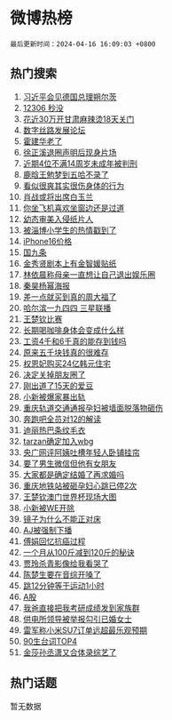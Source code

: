 # 微博热榜

`最后更新时间：2024-04-16 16:09:03 +0800`

## 热门搜索

1. [习近平会见德国总理朔尔茨](https://m.weibo.cn/search?containerid=100103type%3D1%26t%3D10%26q%3D%23%E4%B9%A0%E8%BF%91%E5%B9%B3%E4%BC%9A%E8%A7%81%E5%BE%B7%E5%9B%BD%E6%80%BB%E7%90%86%E6%9C%94%E5%B0%94%E8%8C%A8%23&stream_entry_id=51&isnewpage=1&extparam=seat%3D1%26pos%3D0%26stream_entry_id%3D51%26c_type%3D51%26dgr%3D0%26cate%3D10103%26q%3D%2523%25E4%25B9%25A0%25E8%25BF%2591%25E5%25B9%25B3%25E4%25BC%259A%25E8%25A7%2581%25E5%25BE%25B7%25E5%259B%25BD%25E6%2580%25BB%25E7%2590%2586%25E6%259C%2594%25E5%25B0%2594%25E8%258C%25A8%2523%26filter_type%3Drealtimehot%26display_time%3D1713254941%26pre_seqid%3D171325494181002679691)
1. [12306 秒没](https://m.weibo.cn/search?containerid=100103type%3D1%26t%3D10%26q%3D12306+%E7%A7%92%E6%B2%A1&stream_entry_id=31&isnewpage=1&extparam=seat%3D1%26realpos%3D1%26lcate%3D5001%26flag%3D1%26band_rank%3D1%26filter_type%3Drealtimehot%26dgr%3D0%26c_type%3D31%26q%3D12306%2520%25E7%25A7%2592%25E6%25B2%25A1%26cate%3D5001%26stream_entry_id%3D31%26pos%3D0%26display_time%3D1713254941%26pre_seqid%3D171325494181002679691)
1. [花近30万开甘肃麻辣烫18天关门](https://m.weibo.cn/search?containerid=100103type%3D1%26t%3D10%26q%3D%23%E8%8A%B1%E8%BF%9130%E4%B8%87%E5%BC%80%E7%94%98%E8%82%83%E9%BA%BB%E8%BE%A3%E7%83%AB18%E5%A4%A9%E5%85%B3%E9%97%A8%23&stream_entry_id=31&isnewpage=1&extparam=seat%3D1%26realpos%3D2%26lcate%3D5001%26flag%3D2%26band_rank%3D2%26filter_type%3Drealtimehot%26dgr%3D0%26c_type%3D31%26q%3D%2523%25E8%258A%25B1%25E8%25BF%259130%25E4%25B8%2587%25E5%25BC%2580%25E7%2594%2598%25E8%2582%2583%25E9%25BA%25BB%25E8%25BE%25A3%25E7%2583%25AB18%25E5%25A4%25A9%25E5%2585%25B3%25E9%2597%25A8%2523%26cate%3D5001%26stream_entry_id%3D31%26pos%3D1%26display_time%3D1713254941%26pre_seqid%3D171325494181002679691)
1. [数字丝路发展论坛](https://m.weibo.cn/search?containerid=100103type%3D1%26t%3D10%26q%3D%23%E6%95%B0%E5%AD%97%E4%B8%9D%E8%B7%AF%E5%8F%91%E5%B1%95%E8%AE%BA%E5%9D%9B%23&stream_entry_id=31&isnewpage=1&extparam=seat%3D1%26realpos%3D3%26lcate%3D5001%26flag%3D0%26band_rank%3D3%26filter_type%3Drealtimehot%26dgr%3D0%26c_type%3D31%26q%3D%2523%25E6%2595%25B0%25E5%25AD%2597%25E4%25B8%259D%25E8%25B7%25AF%25E5%258F%2591%25E5%25B1%2595%25E8%25AE%25BA%25E5%259D%259B%2523%26cate%3D5001%26stream_entry_id%3D31%26pos%3D2%26display_time%3D1713254941%26pre_seqid%3D171325494181002679691)
1. [霍建华老了](https://m.weibo.cn/search?containerid=100103type%3D1%26t%3D10%26q%3D%E9%9C%8D%E5%BB%BA%E5%8D%8E%E8%80%81%E4%BA%86&stream_entry_id=31&isnewpage=1&extparam=seat%3D1%26realpos%3D4%26lcate%3D5001%26flag%3D1%26band_rank%3D4%26filter_type%3Drealtimehot%26dgr%3D0%26c_type%3D31%26q%3D%25E9%259C%258D%25E5%25BB%25BA%25E5%258D%258E%25E8%2580%2581%25E4%25BA%2586%26cate%3D5001%26stream_entry_id%3D31%26pos%3D3%26display_time%3D1713254941%26pre_seqid%3D171325494181002679691)
1. [徐正溪退圈声明后现身片场](https://m.weibo.cn/search?containerid=100103type%3D1%26t%3D10%26q%3D%23%E5%BE%90%E6%AD%A3%E6%BA%AA%E9%80%80%E5%9C%88%E5%A3%B0%E6%98%8E%E5%90%8E%E7%8E%B0%E8%BA%AB%E7%89%87%E5%9C%BA%23&stream_entry_id=31&isnewpage=1&extparam=seat%3D1%26realpos%3D5%26lcate%3D5001%26flag%3D2%26band_rank%3D5%26filter_type%3Drealtimehot%26dgr%3D0%26c_type%3D31%26q%3D%2523%25E5%25BE%2590%25E6%25AD%25A3%25E6%25BA%25AA%25E9%2580%2580%25E5%259C%2588%25E5%25A3%25B0%25E6%2598%258E%25E5%2590%258E%25E7%258E%25B0%25E8%25BA%25AB%25E7%2589%2587%25E5%259C%25BA%2523%26cate%3D5001%26stream_entry_id%3D31%26pos%3D4%26display_time%3D1713254941%26pre_seqid%3D171325494181002679691)
1. [近期4位不满14周岁未成年被判刑](https://m.weibo.cn/search?containerid=100103type%3D1%26t%3D10%26q%3D%23%E8%BF%91%E6%9C%9F4%E4%BD%8D%E4%B8%8D%E6%BB%A114%E5%91%A8%E5%B2%81%E6%9C%AA%E6%88%90%E5%B9%B4%E8%A2%AB%E5%88%A4%E5%88%91%23&stream_entry_id=31&isnewpage=1&extparam=seat%3D1%26realpos%3D6%26lcate%3D5001%26flag%3D0%26band_rank%3D6%26filter_type%3Drealtimehot%26dgr%3D0%26c_type%3D31%26q%3D%2523%25E8%25BF%2591%25E6%259C%259F4%25E4%25BD%258D%25E4%25B8%258D%25E6%25BB%25A114%25E5%2591%25A8%25E5%25B2%2581%25E6%259C%25AA%25E6%2588%2590%25E5%25B9%25B4%25E8%25A2%25AB%25E5%2588%25A4%25E5%2588%2591%2523%26cate%3D5001%26stream_entry_id%3D31%26pos%3D5%26display_time%3D1713254941%26pre_seqid%3D171325494181002679691)
1. [鹿晗王勉梦到五哈不录了](https://m.weibo.cn/search?containerid=100103type%3D1%26t%3D10%26q%3D%23%E9%B9%BF%E6%99%97%E7%8E%8B%E5%8B%89%E6%A2%A6%E5%88%B0%E4%BA%94%E5%93%88%E4%B8%8D%E5%BD%95%E4%BA%86%23&stream_entry_id=31&isnewpage=1&extparam=seat%3D1%26realpos%3D7%26lcate%3D5001%26flag%3D1%26band_rank%3D7%26filter_type%3Drealtimehot%26dgr%3D0%26c_type%3D31%26q%3D%2523%25E9%25B9%25BF%25E6%2599%2597%25E7%258E%258B%25E5%258B%2589%25E6%25A2%25A6%25E5%2588%25B0%25E4%25BA%2594%25E5%2593%2588%25E4%25B8%258D%25E5%25BD%2595%25E4%25BA%2586%2523%26cate%3D5001%26stream_entry_id%3D31%26pos%3D6%26display_time%3D1713254941%26pre_seqid%3D171325494181002679691)
1. [看似很爽其实很伤身体的行为](https://m.weibo.cn/search?containerid=100103type%3D1%26t%3D10%26q%3D%23%E7%9C%8B%E4%BC%BC%E5%BE%88%E7%88%BD%E5%85%B6%E5%AE%9E%E5%BE%88%E4%BC%A4%E8%BA%AB%E4%BD%93%E7%9A%84%E8%A1%8C%E4%B8%BA%23&stream_entry_id=31&isnewpage=1&extparam=seat%3D1%26realpos%3D8%26lcate%3D5001%26flag%3D0%26band_rank%3D8%26filter_type%3Drealtimehot%26dgr%3D0%26c_type%3D31%26q%3D%2523%25E7%259C%258B%25E4%25BC%25BC%25E5%25BE%2588%25E7%2588%25BD%25E5%2585%25B6%25E5%25AE%259E%25E5%25BE%2588%25E4%25BC%25A4%25E8%25BA%25AB%25E4%25BD%2593%25E7%259A%2584%25E8%25A1%258C%25E4%25B8%25BA%2523%26cate%3D5001%26stream_entry_id%3D31%26pos%3D7%26display_time%3D1713254941%26pre_seqid%3D171325494181002679691)
1. [肖战或将出席白玉兰](https://m.weibo.cn/search?containerid=100103type%3D1%26t%3D10%26q%3D%E8%82%96%E6%88%98%E6%88%96%E5%B0%86%E5%87%BA%E5%B8%AD%E7%99%BD%E7%8E%89%E5%85%B0&stream_entry_id=31&isnewpage=1&extparam=seat%3D1%26realpos%3D9%26lcate%3D5001%26flag%3D1%26band_rank%3D9%26filter_type%3Drealtimehot%26dgr%3D0%26c_type%3D31%26q%3D%25E8%2582%2596%25E6%2588%2598%25E6%2588%2596%25E5%25B0%2586%25E5%2587%25BA%25E5%25B8%25AD%25E7%2599%25BD%25E7%258E%2589%25E5%2585%25B0%26cate%3D5001%26stream_entry_id%3D31%26pos%3D8%26display_time%3D1713254941%26pre_seqid%3D171325494181002679691)
1. [你坐飞机喜欢坐窗边还是过道](https://m.weibo.cn/search?containerid=100103type%3D1%26t%3D10%26q%3D%23%E4%BD%A0%E5%9D%90%E9%A3%9E%E6%9C%BA%E5%96%9C%E6%AC%A2%E5%9D%90%E7%AA%97%E8%BE%B9%E8%BF%98%E6%98%AF%E8%BF%87%E9%81%93%23&stream_entry_id=31&isnewpage=1&extparam=seat%3D1%26realpos%3D10%26lcate%3D5001%26flag%3D1%26band_rank%3D10%26filter_type%3Drealtimehot%26dgr%3D0%26c_type%3D31%26q%3D%2523%25E4%25BD%25A0%25E5%259D%2590%25E9%25A3%259E%25E6%259C%25BA%25E5%2596%259C%25E6%25AC%25A2%25E5%259D%2590%25E7%25AA%2597%25E8%25BE%25B9%25E8%25BF%2598%25E6%2598%25AF%25E8%25BF%2587%25E9%2581%2593%2523%26cate%3D5001%26stream_entry_id%3D31%26pos%3D9%26display_time%3D1713254941%26pre_seqid%3D171325494181002679691)
1. [幼态审美入侵纸片人](https://m.weibo.cn/search?containerid=100103type%3D1%26t%3D10%26q%3D%E5%B9%BC%E6%80%81%E5%AE%A1%E7%BE%8E%E5%85%A5%E4%BE%B5%E7%BA%B8%E7%89%87%E4%BA%BA&stream_entry_id=31&isnewpage=1&extparam=seat%3D1%26realpos%3D11%26lcate%3D5001%26flag%3D1%26band_rank%3D11%26filter_type%3Drealtimehot%26dgr%3D0%26c_type%3D31%26q%3D%25E5%25B9%25BC%25E6%2580%2581%25E5%25AE%25A1%25E7%25BE%258E%25E5%2585%25A5%25E4%25BE%25B5%25E7%25BA%25B8%25E7%2589%2587%25E4%25BA%25BA%26cate%3D5001%26stream_entry_id%3D31%26pos%3D10%26display_time%3D1713254941%26pre_seqid%3D171325494181002679691)
1. [被淄博小学生的热情戳到了](https://m.weibo.cn/search?containerid=100103type%3D1%26t%3D10%26q%3D%23%E8%A2%AB%E6%B7%84%E5%8D%9A%E5%B0%8F%E5%AD%A6%E7%94%9F%E7%9A%84%E7%83%AD%E6%83%85%E6%88%B3%E5%88%B0%E4%BA%86%23&stream_entry_id=31&isnewpage=1&extparam=seat%3D1%26realpos%3D12%26lcate%3D5001%26flag%3D32768%26band_rank%3D12%26filter_type%3Drealtimehot%26dgr%3D0%26c_type%3D31%26q%3D%2523%25E8%25A2%25AB%25E6%25B7%2584%25E5%258D%259A%25E5%25B0%258F%25E5%25AD%25A6%25E7%2594%259F%25E7%259A%2584%25E7%2583%25AD%25E6%2583%2585%25E6%2588%25B3%25E5%2588%25B0%25E4%25BA%2586%2523%26cate%3D5001%26stream_entry_id%3D31%26pos%3D11%26display_time%3D1713254941%26pre_seqid%3D171325494181002679691)
1. [iPhone16价格](https://m.weibo.cn/search?containerid=100103type%3D1%26t%3D10%26q%3D%23iPhone16%E4%BB%B7%E6%A0%BC%23&stream_entry_id=31&isnewpage=1&extparam=seat%3D1%26realpos%3D13%26lcate%3D5001%26flag%3D2%26band_rank%3D13%26filter_type%3Drealtimehot%26dgr%3D0%26c_type%3D31%26q%3D%2523iPhone16%25E4%25BB%25B7%25E6%25A0%25BC%2523%26cate%3D5001%26stream_entry_id%3D31%26pos%3D12%26display_time%3D1713254941%26pre_seqid%3D171325494181002679691)
1. [国九条](https://m.weibo.cn/search?containerid=100103type%3D1%26t%3D10%26q%3D%E5%9B%BD%E4%B9%9D%E6%9D%A1&stream_entry_id=31&isnewpage=1&extparam=seat%3D1%26realpos%3D14%26lcate%3D5001%26flag%3D1%26band_rank%3D14%26filter_type%3Drealtimehot%26dgr%3D0%26c_type%3D31%26q%3D%25E5%259B%25BD%25E4%25B9%259D%25E6%259D%25A1%26cate%3D5001%26stream_entry_id%3D31%26pos%3D13%26display_time%3D1713254941%26pre_seqid%3D171325494181002679691)
1. [金秀贤剧本上有金智媛贴纸](https://m.weibo.cn/search?containerid=100103type%3D1%26t%3D10%26q%3D%23%E9%87%91%E7%A7%80%E8%B4%A4%E5%89%A7%E6%9C%AC%E4%B8%8A%E6%9C%89%E9%87%91%E6%99%BA%E5%AA%9B%E8%B4%B4%E7%BA%B8%23&stream_entry_id=31&isnewpage=1&extparam=seat%3D1%26realpos%3D15%26lcate%3D5001%26flag%3D1%26band_rank%3D15%26filter_type%3Drealtimehot%26dgr%3D0%26c_type%3D31%26q%3D%2523%25E9%2587%2591%25E7%25A7%2580%25E8%25B4%25A4%25E5%2589%25A7%25E6%259C%25AC%25E4%25B8%258A%25E6%259C%2589%25E9%2587%2591%25E6%2599%25BA%25E5%25AA%259B%25E8%25B4%25B4%25E7%25BA%25B8%2523%26cate%3D5001%26stream_entry_id%3D31%26pos%3D14%26display_time%3D1713254941%26pre_seqid%3D171325494181002679691)
1. [林依晨称母亲一直想让自己退出娱乐圈](https://m.weibo.cn/search?containerid=100103type%3D1%26t%3D10%26q%3D%23%E6%9E%97%E4%BE%9D%E6%99%A8%E7%A7%B0%E6%AF%8D%E4%BA%B2%E4%B8%80%E7%9B%B4%E6%83%B3%E8%AE%A9%E8%87%AA%E5%B7%B1%E9%80%80%E5%87%BA%E5%A8%B1%E4%B9%90%E5%9C%88%23&stream_entry_id=31&isnewpage=1&extparam=seat%3D1%26realpos%3D16%26lcate%3D5001%26flag%3D2%26band_rank%3D16%26filter_type%3Drealtimehot%26dgr%3D0%26c_type%3D31%26q%3D%2523%25E6%259E%2597%25E4%25BE%259D%25E6%2599%25A8%25E7%25A7%25B0%25E6%25AF%258D%25E4%25BA%25B2%25E4%25B8%2580%25E7%259B%25B4%25E6%2583%25B3%25E8%25AE%25A9%25E8%2587%25AA%25E5%25B7%25B1%25E9%2580%2580%25E5%2587%25BA%25E5%25A8%25B1%25E4%25B9%2590%25E5%259C%2588%2523%26cate%3D5001%26stream_entry_id%3D31%26pos%3D15%26display_time%3D1713254941%26pre_seqid%3D171325494181002679691)
1. [秦昊杨幂海报](https://m.weibo.cn/search?containerid=100103type%3D1%26t%3D10%26q%3D%23%E7%A7%A6%E6%98%8A%E6%9D%A8%E5%B9%82%E6%B5%B7%E6%8A%A5%23&stream_entry_id=31&isnewpage=1&extparam=seat%3D1%26realpos%3D17%26lcate%3D5001%26flag%3D1%26band_rank%3D17%26filter_type%3Drealtimehot%26dgr%3D0%26c_type%3D31%26q%3D%2523%25E7%25A7%25A6%25E6%2598%258A%25E6%259D%25A8%25E5%25B9%2582%25E6%25B5%25B7%25E6%258A%25A5%2523%26cate%3D5001%26stream_entry_id%3D31%26pos%3D16%26display_time%3D1713254941%26pre_seqid%3D171325494181002679691)
1. [差一点就买到真的周大福了](https://m.weibo.cn/search?containerid=100103type%3D1%26t%3D10%26q%3D%23%E5%B7%AE%E4%B8%80%E7%82%B9%E5%B0%B1%E4%B9%B0%E5%88%B0%E7%9C%9F%E7%9A%84%E5%91%A8%E5%A4%A7%E7%A6%8F%E4%BA%86%23&stream_entry_id=31&isnewpage=1&extparam=seat%3D1%26realpos%3D18%26lcate%3D5001%26flag%3D0%26band_rank%3D18%26filter_type%3Drealtimehot%26dgr%3D0%26c_type%3D31%26q%3D%2523%25E5%25B7%25AE%25E4%25B8%2580%25E7%2582%25B9%25E5%25B0%25B1%25E4%25B9%25B0%25E5%2588%25B0%25E7%259C%259F%25E7%259A%2584%25E5%2591%25A8%25E5%25A4%25A7%25E7%25A6%258F%25E4%25BA%2586%2523%26cate%3D5001%26stream_entry_id%3D31%26pos%3D17%26display_time%3D1713254941%26pre_seqid%3D171325494181002679691)
1. [哈尔滨一九四四 三星联播](https://m.weibo.cn/search?containerid=100103type%3D1%26t%3D10%26q%3D%E5%93%88%E5%B0%94%E6%BB%A8%E4%B8%80%E4%B9%9D%E5%9B%9B%E5%9B%9B+%E4%B8%89%E6%98%9F%E8%81%94%E6%92%AD&stream_entry_id=31&isnewpage=1&extparam=seat%3D1%26realpos%3D19%26lcate%3D5001%26flag%3D1%26band_rank%3D19%26filter_type%3Drealtimehot%26dgr%3D0%26c_type%3D31%26q%3D%25E5%2593%2588%25E5%25B0%2594%25E6%25BB%25A8%25E4%25B8%2580%25E4%25B9%259D%25E5%259B%259B%25E5%259B%259B%2520%25E4%25B8%2589%25E6%2598%259F%25E8%2581%2594%25E6%2592%25AD%26cate%3D5001%26stream_entry_id%3D31%26pos%3D18%26display_time%3D1713254941%26pre_seqid%3D171325494181002679691)
1. [王楚钦比赛](https://m.weibo.cn/search?containerid=100103type%3D1%26t%3D10%26q%3D%E7%8E%8B%E6%A5%9A%E9%92%A6%E6%AF%94%E8%B5%9B&stream_entry_id=31&isnewpage=1&extparam=seat%3D1%26realpos%3D20%26lcate%3D5001%26flag%3D1%26band_rank%3D20%26filter_type%3Drealtimehot%26dgr%3D0%26c_type%3D31%26q%3D%25E7%258E%258B%25E6%25A5%259A%25E9%2592%25A6%25E6%25AF%2594%25E8%25B5%259B%26cate%3D5001%26stream_entry_id%3D31%26pos%3D19%26display_time%3D1713254941%26pre_seqid%3D171325494181002679691)
1. [长期喝咖啡身体会变成什么样](https://m.weibo.cn/search?containerid=100103type%3D1%26t%3D10%26q%3D%23%E9%95%BF%E6%9C%9F%E5%96%9D%E5%92%96%E5%95%A1%E8%BA%AB%E4%BD%93%E4%BC%9A%E5%8F%98%E6%88%90%E4%BB%80%E4%B9%88%E6%A0%B7%23&stream_entry_id=31&isnewpage=1&extparam=seat%3D1%26realpos%3D21%26lcate%3D5001%26flag%3D1%26band_rank%3D21%26filter_type%3Drealtimehot%26dgr%3D0%26c_type%3D31%26q%3D%2523%25E9%2595%25BF%25E6%259C%259F%25E5%2596%259D%25E5%2592%2596%25E5%2595%25A1%25E8%25BA%25AB%25E4%25BD%2593%25E4%25BC%259A%25E5%258F%2598%25E6%2588%2590%25E4%25BB%2580%25E4%25B9%2588%25E6%25A0%25B7%2523%26cate%3D5001%26stream_entry_id%3D31%26pos%3D20%26display_time%3D1713254941%26pre_seqid%3D171325494181002679691)
1. [工资4千和6千真的能存到钱吗](https://m.weibo.cn/search?containerid=100103type%3D1%26t%3D10%26q%3D%23%E5%B7%A5%E8%B5%844%E5%8D%83%E5%92%8C6%E5%8D%83%E7%9C%9F%E7%9A%84%E8%83%BD%E5%AD%98%E5%88%B0%E9%92%B1%E5%90%97%23&stream_entry_id=31&isnewpage=1&extparam=seat%3D1%26realpos%3D22%26lcate%3D5001%26flag%3D0%26band_rank%3D22%26filter_type%3Drealtimehot%26dgr%3D0%26c_type%3D31%26q%3D%2523%25E5%25B7%25A5%25E8%25B5%25844%25E5%258D%2583%25E5%2592%258C6%25E5%258D%2583%25E7%259C%259F%25E7%259A%2584%25E8%2583%25BD%25E5%25AD%2598%25E5%2588%25B0%25E9%2592%25B1%25E5%2590%2597%2523%26cate%3D5001%26stream_entry_id%3D31%26pos%3D21%26display_time%3D1713254941%26pre_seqid%3D171325494181002679691)
1. [原来五千块钱真的很难存](https://m.weibo.cn/search?containerid=100103type%3D1%26t%3D10%26q%3D%23%E5%8E%9F%E6%9D%A5%E4%BA%94%E5%8D%83%E5%9D%97%E9%92%B1%E7%9C%9F%E7%9A%84%E5%BE%88%E9%9A%BE%E5%AD%98%23&stream_entry_id=31&isnewpage=1&extparam=seat%3D1%26realpos%3D23%26lcate%3D5001%26flag%3D0%26band_rank%3D23%26filter_type%3Drealtimehot%26dgr%3D0%26c_type%3D31%26q%3D%2523%25E5%258E%259F%25E6%259D%25A5%25E4%25BA%2594%25E5%258D%2583%25E5%259D%2597%25E9%2592%25B1%25E7%259C%259F%25E7%259A%2584%25E5%25BE%2588%25E9%259A%25BE%25E5%25AD%2598%2523%26cate%3D5001%26stream_entry_id%3D31%26pos%3D22%26display_time%3D1713254941%26pre_seqid%3D171325494181002679691)
1. [权恩妃购买24亿韩元住宅](https://m.weibo.cn/search?containerid=100103type%3D1%26t%3D10%26q%3D%23%E6%9D%83%E6%81%A9%E5%A6%83%E8%B4%AD%E4%B9%B024%E4%BA%BF%E9%9F%A9%E5%85%83%E4%BD%8F%E5%AE%85%23&stream_entry_id=31&isnewpage=1&extparam=seat%3D1%26realpos%3D24%26lcate%3D5001%26flag%3D1%26band_rank%3D24%26filter_type%3Drealtimehot%26dgr%3D0%26c_type%3D31%26q%3D%2523%25E6%259D%2583%25E6%2581%25A9%25E5%25A6%2583%25E8%25B4%25AD%25E4%25B9%25B024%25E4%25BA%25BF%25E9%259F%25A9%25E5%2585%2583%25E4%25BD%258F%25E5%25AE%2585%2523%26cate%3D5001%26stream_entry_id%3D31%26pos%3D23%26display_time%3D1713254941%26pre_seqid%3D171325494181002679691)
1. [决定关掉朋友圈了](https://m.weibo.cn/search?containerid=100103type%3D1%26t%3D10%26q%3D%23%E5%86%B3%E5%AE%9A%E5%85%B3%E6%8E%89%E6%9C%8B%E5%8F%8B%E5%9C%88%E4%BA%86%23&stream_entry_id=31&isnewpage=1&extparam=seat%3D1%26realpos%3D25%26lcate%3D5001%26flag%3D1%26band_rank%3D25%26filter_type%3Drealtimehot%26dgr%3D0%26c_type%3D31%26q%3D%2523%25E5%2586%25B3%25E5%25AE%259A%25E5%2585%25B3%25E6%258E%2589%25E6%259C%258B%25E5%258F%258B%25E5%259C%2588%25E4%25BA%2586%2523%26cate%3D5001%26stream_entry_id%3D31%26pos%3D24%26display_time%3D1713254941%26pre_seqid%3D171325494181002679691)
1. [刚出道了15天的爱豆](https://m.weibo.cn/search?containerid=100103type%3D1%26t%3D10%26q%3D%E5%88%9A%E5%87%BA%E9%81%93%E4%BA%8615%E5%A4%A9%E7%9A%84%E7%88%B1%E8%B1%86&stream_entry_id=31&isnewpage=1&extparam=seat%3D1%26realpos%3D26%26lcate%3D5001%26flag%3D0%26band_rank%3D26%26filter_type%3Drealtimehot%26dgr%3D0%26c_type%3D31%26q%3D%25E5%2588%259A%25E5%2587%25BA%25E9%2581%2593%25E4%25BA%258615%25E5%25A4%25A9%25E7%259A%2584%25E7%2588%25B1%25E8%25B1%2586%26cate%3D5001%26stream_entry_id%3D31%26pos%3D25%26display_time%3D1713254941%26pre_seqid%3D171325494181002679691)
1. [小新被爆家暴出轨](https://m.weibo.cn/search?containerid=100103type%3D1%26t%3D10%26q%3D%23%E5%B0%8F%E6%96%B0%E8%A2%AB%E7%88%86%E5%AE%B6%E6%9A%B4%E5%87%BA%E8%BD%A8%23&stream_entry_id=31&isnewpage=1&extparam=seat%3D1%26realpos%3D27%26lcate%3D5001%26flag%3D0%26band_rank%3D27%26filter_type%3Drealtimehot%26dgr%3D0%26c_type%3D31%26q%3D%2523%25E5%25B0%258F%25E6%2596%25B0%25E8%25A2%25AB%25E7%2588%2586%25E5%25AE%25B6%25E6%259A%25B4%25E5%2587%25BA%25E8%25BD%25A8%2523%26cate%3D5001%26stream_entry_id%3D31%26pos%3D26%26display_time%3D1713254941%26pre_seqid%3D171325494181002679691)
1. [重庆轨道交通通报孕妇被墙面脱落物砸伤](https://m.weibo.cn/search?containerid=100103type%3D1%26t%3D10%26q%3D%23%E9%87%8D%E5%BA%86%E8%BD%A8%E9%81%93%E4%BA%A4%E9%80%9A%E9%80%9A%E6%8A%A5%E5%AD%95%E5%A6%87%E8%A2%AB%E5%A2%99%E9%9D%A2%E8%84%B1%E8%90%BD%E7%89%A9%E7%A0%B8%E4%BC%A4%23&stream_entry_id=31&isnewpage=1&extparam=seat%3D1%26realpos%3D28%26lcate%3D5001%26flag%3D1%26band_rank%3D28%26filter_type%3Drealtimehot%26dgr%3D0%26c_type%3D31%26q%3D%2523%25E9%2587%258D%25E5%25BA%2586%25E8%25BD%25A8%25E9%2581%2593%25E4%25BA%25A4%25E9%2580%259A%25E9%2580%259A%25E6%258A%25A5%25E5%25AD%2595%25E5%25A6%2587%25E8%25A2%25AB%25E5%25A2%2599%25E9%259D%25A2%25E8%2584%25B1%25E8%2590%25BD%25E7%2589%25A9%25E7%25A0%25B8%25E4%25BC%25A4%2523%26cate%3D5001%26stream_entry_id%3D31%26pos%3D27%26display_time%3D1713254941%26pre_seqid%3D171325494181002679691)
1. [奔跑吧全员对12的解读](https://m.weibo.cn/search?containerid=100103type%3D1%26t%3D10%26q%3D%23%E5%A5%94%E8%B7%91%E5%90%A7%E5%85%A8%E5%91%98%E5%AF%B912%E7%9A%84%E8%A7%A3%E8%AF%BB%23&stream_entry_id=31&isnewpage=1&extparam=seat%3D1%26realpos%3D29%26lcate%3D5001%26flag%3D1%26band_rank%3D29%26filter_type%3Drealtimehot%26dgr%3D0%26c_type%3D31%26q%3D%2523%25E5%25A5%2594%25E8%25B7%2591%25E5%2590%25A7%25E5%2585%25A8%25E5%2591%2598%25E5%25AF%25B912%25E7%259A%2584%25E8%25A7%25A3%25E8%25AF%25BB%2523%26cate%3D5001%26stream_entry_id%3D31%26pos%3D28%26display_time%3D1713254941%26pre_seqid%3D171325494181002679691)
1. [迪丽热巴条纹毛衣](https://m.weibo.cn/search?containerid=100103type%3D1%26t%3D10%26q%3D%23%E8%BF%AA%E4%B8%BD%E7%83%AD%E5%B7%B4%E6%9D%A1%E7%BA%B9%E6%AF%9B%E8%A1%A3%23&stream_entry_id=31&isnewpage=1&extparam=seat%3D1%26realpos%3D30%26lcate%3D5001%26flag%3D1%26band_rank%3D30%26filter_type%3Drealtimehot%26dgr%3D0%26c_type%3D31%26q%3D%2523%25E8%25BF%25AA%25E4%25B8%25BD%25E7%2583%25AD%25E5%25B7%25B4%25E6%259D%25A1%25E7%25BA%25B9%25E6%25AF%259B%25E8%25A1%25A3%2523%26cate%3D5001%26stream_entry_id%3D31%26pos%3D29%26display_time%3D1713254941%26pre_seqid%3D171325494181002679691)
1. [tarzan确定加入wbg](https://m.weibo.cn/search?containerid=100103type%3D1%26t%3D10%26q%3D%23tarzan%E7%A1%AE%E5%AE%9A%E5%8A%A0%E5%85%A5wbg%23&stream_entry_id=31&isnewpage=1&extparam=seat%3D1%26realpos%3D31%26lcate%3D5001%26flag%3D1%26band_rank%3D31%26filter_type%3Drealtimehot%26dgr%3D0%26c_type%3D31%26q%3D%2523tarzan%25E7%25A1%25AE%25E5%25AE%259A%25E5%258A%25A0%25E5%2585%25A5wbg%2523%26cate%3D5001%26stream_entry_id%3D31%26pos%3D30%26display_time%3D1713254941%26pre_seqid%3D171325494181002679691)
1. [央广网评阿姨吐槽年轻人卧铺挂帘](https://m.weibo.cn/search?containerid=100103type%3D1%26t%3D10%26q%3D%23%E5%A4%AE%E5%B9%BF%E7%BD%91%E8%AF%84%E9%98%BF%E5%A7%A8%E5%90%90%E6%A7%BD%E5%B9%B4%E8%BD%BB%E4%BA%BA%E5%8D%A7%E9%93%BA%E6%8C%82%E5%B8%98%23&stream_entry_id=31&isnewpage=1&extparam=seat%3D1%26realpos%3D32%26lcate%3D5001%26flag%3D1%26band_rank%3D32%26filter_type%3Drealtimehot%26dgr%3D0%26c_type%3D31%26q%3D%2523%25E5%25A4%25AE%25E5%25B9%25BF%25E7%25BD%2591%25E8%25AF%2584%25E9%2598%25BF%25E5%25A7%25A8%25E5%2590%2590%25E6%25A7%25BD%25E5%25B9%25B4%25E8%25BD%25BB%25E4%25BA%25BA%25E5%258D%25A7%25E9%2593%25BA%25E6%258C%2582%25E5%25B8%2598%2523%26cate%3D5001%26stream_entry_id%3D31%26pos%3D31%26display_time%3D1713254941%26pre_seqid%3D171325494181002679691)
1. [要了男生微信但他有女朋友](https://m.weibo.cn/search?containerid=100103type%3D1%26t%3D10%26q%3D%23%E8%A6%81%E4%BA%86%E7%94%B7%E7%94%9F%E5%BE%AE%E4%BF%A1%E4%BD%86%E4%BB%96%E6%9C%89%E5%A5%B3%E6%9C%8B%E5%8F%8B%23&stream_entry_id=31&isnewpage=1&extparam=seat%3D1%26realpos%3D33%26lcate%3D5001%26flag%3D0%26band_rank%3D33%26filter_type%3Drealtimehot%26dgr%3D0%26c_type%3D31%26q%3D%2523%25E8%25A6%2581%25E4%25BA%2586%25E7%2594%25B7%25E7%2594%259F%25E5%25BE%25AE%25E4%25BF%25A1%25E4%25BD%2586%25E4%25BB%2596%25E6%259C%2589%25E5%25A5%25B3%25E6%259C%258B%25E5%258F%258B%2523%26cate%3D5001%26stream_entry_id%3D31%26pos%3D32%26display_time%3D1713254941%26pre_seqid%3D171325494181002679691)
1. [大家都是确定结婚了再求婚吗](https://m.weibo.cn/search?containerid=100103type%3D1%26t%3D10%26q%3D%23%E5%A4%A7%E5%AE%B6%E9%83%BD%E6%98%AF%E7%A1%AE%E5%AE%9A%E7%BB%93%E5%A9%9A%E4%BA%86%E5%86%8D%E6%B1%82%E5%A9%9A%E5%90%97%23&stream_entry_id=31&isnewpage=1&extparam=seat%3D1%26realpos%3D34%26lcate%3D5001%26flag%3D1%26band_rank%3D34%26filter_type%3Drealtimehot%26dgr%3D0%26c_type%3D31%26q%3D%2523%25E5%25A4%25A7%25E5%25AE%25B6%25E9%2583%25BD%25E6%2598%25AF%25E7%25A1%25AE%25E5%25AE%259A%25E7%25BB%2593%25E5%25A9%259A%25E4%25BA%2586%25E5%2586%258D%25E6%25B1%2582%25E5%25A9%259A%25E5%2590%2597%2523%26cate%3D5001%26stream_entry_id%3D31%26pos%3D33%26display_time%3D1713254941%26pre_seqid%3D171325494181002679691)
1. [重庆地铁站被砸孕妇心跳已停2次](https://m.weibo.cn/search?containerid=100103type%3D1%26t%3D10%26q%3D%23%E9%87%8D%E5%BA%86%E5%9C%B0%E9%93%81%E7%AB%99%E8%A2%AB%E7%A0%B8%E5%AD%95%E5%A6%87%E5%BF%83%E8%B7%B3%E5%B7%B2%E5%81%9C2%E6%AC%A1%23&stream_entry_id=31&isnewpage=1&extparam=seat%3D1%26realpos%3D35%26lcate%3D5001%26flag%3D0%26band_rank%3D35%26filter_type%3Drealtimehot%26dgr%3D0%26c_type%3D31%26q%3D%2523%25E9%2587%258D%25E5%25BA%2586%25E5%259C%25B0%25E9%2593%2581%25E7%25AB%2599%25E8%25A2%25AB%25E7%25A0%25B8%25E5%25AD%2595%25E5%25A6%2587%25E5%25BF%2583%25E8%25B7%25B3%25E5%25B7%25B2%25E5%2581%259C2%25E6%25AC%25A1%2523%26cate%3D5001%26stream_entry_id%3D31%26pos%3D34%26display_time%3D1713254941%26pre_seqid%3D171325494181002679691)
1. [王楚钦澳门世界杯现场大图](https://m.weibo.cn/search?containerid=100103type%3D1%26t%3D10%26q%3D%23%E7%8E%8B%E6%A5%9A%E9%92%A6%E6%BE%B3%E9%97%A8%E4%B8%96%E7%95%8C%E6%9D%AF%E7%8E%B0%E5%9C%BA%E5%A4%A7%E5%9B%BE%23&stream_entry_id=31&isnewpage=1&extparam=seat%3D1%26realpos%3D36%26lcate%3D5001%26flag%3D0%26band_rank%3D36%26filter_type%3Drealtimehot%26dgr%3D0%26c_type%3D31%26q%3D%2523%25E7%258E%258B%25E6%25A5%259A%25E9%2592%25A6%25E6%25BE%25B3%25E9%2597%25A8%25E4%25B8%2596%25E7%2595%258C%25E6%259D%25AF%25E7%258E%25B0%25E5%259C%25BA%25E5%25A4%25A7%25E5%259B%25BE%2523%26cate%3D5001%26stream_entry_id%3D31%26pos%3D35%26display_time%3D1713254941%26pre_seqid%3D171325494181002679691)
1. [小新被WE开除](https://m.weibo.cn/search?containerid=100103type%3D1%26t%3D10%26q%3D%23%E5%B0%8F%E6%96%B0%E8%A2%ABWE%E5%BC%80%E9%99%A4%23&stream_entry_id=31&isnewpage=1&extparam=seat%3D1%26realpos%3D37%26lcate%3D5001%26flag%3D0%26band_rank%3D37%26filter_type%3Drealtimehot%26dgr%3D0%26c_type%3D31%26q%3D%2523%25E5%25B0%258F%25E6%2596%25B0%25E8%25A2%25ABWE%25E5%25BC%2580%25E9%2599%25A4%2523%26cate%3D5001%26stream_entry_id%3D31%26pos%3D36%26display_time%3D1713254941%26pre_seqid%3D171325494181002679691)
1. [镜子为什么不能正对床](https://m.weibo.cn/search?containerid=100103type%3D1%26t%3D10%26q%3D%23%E9%95%9C%E5%AD%90%E4%B8%BA%E4%BB%80%E4%B9%88%E4%B8%8D%E8%83%BD%E6%AD%A3%E5%AF%B9%E5%BA%8A%23&stream_entry_id=31&isnewpage=1&extparam=seat%3D1%26realpos%3D38%26lcate%3D5001%26flag%3D1%26band_rank%3D38%26filter_type%3Drealtimehot%26dgr%3D0%26c_type%3D31%26q%3D%2523%25E9%2595%259C%25E5%25AD%2590%25E4%25B8%25BA%25E4%25BB%2580%25E4%25B9%2588%25E4%25B8%258D%25E8%2583%25BD%25E6%25AD%25A3%25E5%25AF%25B9%25E5%25BA%258A%2523%26cate%3D5001%26stream_entry_id%3D31%26pos%3D37%26display_time%3D1713254941%26pre_seqid%3D171325494181002679691)
1. [AJ被强制下播](https://m.weibo.cn/search?containerid=100103type%3D1%26t%3D10%26q%3D%23AJ%E8%A2%AB%E5%BC%BA%E5%88%B6%E4%B8%8B%E6%92%AD%23&stream_entry_id=31&isnewpage=1&extparam=seat%3D1%26realpos%3D39%26lcate%3D5001%26flag%3D0%26band_rank%3D39%26filter_type%3Drealtimehot%26dgr%3D0%26c_type%3D31%26q%3D%2523AJ%25E8%25A2%25AB%25E5%25BC%25BA%25E5%2588%25B6%25E4%25B8%258B%25E6%2592%25AD%2523%26cate%3D5001%26stream_entry_id%3D31%26pos%3D38%26display_time%3D1713254941%26pre_seqid%3D171325494181002679691)
1. [傅娟回忆抗癌过程](https://m.weibo.cn/search?containerid=100103type%3D1%26t%3D10%26q%3D%E5%82%85%E5%A8%9F%E5%9B%9E%E5%BF%86%E6%8A%97%E7%99%8C%E8%BF%87%E7%A8%8B&stream_entry_id=31&isnewpage=1&extparam=seat%3D1%26realpos%3D40%26lcate%3D5001%26flag%3D1%26band_rank%3D40%26filter_type%3Drealtimehot%26dgr%3D0%26c_type%3D31%26q%3D%25E5%2582%2585%25E5%25A8%259F%25E5%259B%259E%25E5%25BF%2586%25E6%258A%2597%25E7%2599%258C%25E8%25BF%2587%25E7%25A8%258B%26cate%3D5001%26stream_entry_id%3D31%26pos%3D39%26display_time%3D1713254941%26pre_seqid%3D171325494181002679691)
1. [一个月从100斤减到120斤的秘诀](https://m.weibo.cn/search?containerid=100103type%3D1%26t%3D10%26q%3D%23%E4%B8%80%E4%B8%AA%E6%9C%88%E4%BB%8E100%E6%96%A4%E5%87%8F%E5%88%B0120%E6%96%A4%E7%9A%84%E7%A7%98%E8%AF%80%23&stream_entry_id=31&isnewpage=1&extparam=seat%3D1%26realpos%3D41%26lcate%3D5001%26flag%3D0%26band_rank%3D41%26filter_type%3Drealtimehot%26dgr%3D0%26c_type%3D31%26q%3D%2523%25E4%25B8%2580%25E4%25B8%25AA%25E6%259C%2588%25E4%25BB%258E100%25E6%2596%25A4%25E5%2587%258F%25E5%2588%25B0120%25E6%2596%25A4%25E7%259A%2584%25E7%25A7%2598%25E8%25AF%2580%2523%26cate%3D5001%26stream_entry_id%3D31%26pos%3D40%26display_time%3D1713254941%26pre_seqid%3D171325494181002679691)
1. [贾玲杀青影像给我看哭了](https://m.weibo.cn/search?containerid=100103type%3D1%26t%3D10%26q%3D%E8%B4%BE%E7%8E%B2%E6%9D%80%E9%9D%92%E5%BD%B1%E5%83%8F%E7%BB%99%E6%88%91%E7%9C%8B%E5%93%AD%E4%BA%86&stream_entry_id=31&isnewpage=1&extparam=seat%3D1%26realpos%3D42%26lcate%3D5001%26flag%3D0%26band_rank%3D42%26filter_type%3Drealtimehot%26dgr%3D0%26c_type%3D31%26q%3D%25E8%25B4%25BE%25E7%258E%25B2%25E6%259D%2580%25E9%259D%2592%25E5%25BD%25B1%25E5%2583%258F%25E7%25BB%2599%25E6%2588%2591%25E7%259C%258B%25E5%2593%25AD%25E4%25BA%2586%26cate%3D5001%26stream_entry_id%3D31%26pos%3D41%26display_time%3D1713254941%26pre_seqid%3D171325494181002679691)
1. [陈楚生要在音综开嗓了](https://m.weibo.cn/search?containerid=100103type%3D1%26t%3D10%26q%3D%23%E9%99%88%E6%A5%9A%E7%94%9F%E8%A6%81%E5%9C%A8%E9%9F%B3%E7%BB%BC%E5%BC%80%E5%97%93%E4%BA%86%23&stream_entry_id=31&isnewpage=1&extparam=seat%3D1%26realpos%3D43%26lcate%3D5001%26flag%3D1%26band_rank%3D43%26filter_type%3Drealtimehot%26dgr%3D0%26c_type%3D31%26q%3D%2523%25E9%2599%2588%25E6%25A5%259A%25E7%2594%259F%25E8%25A6%2581%25E5%259C%25A8%25E9%259F%25B3%25E7%25BB%25BC%25E5%25BC%2580%25E5%2597%2593%25E4%25BA%2586%2523%26cate%3D5001%26stream_entry_id%3D31%26pos%3D42%26display_time%3D1713254941%26pre_seqid%3D171325494181002679691)
1. [跳12分钟等于运动1小时](https://m.weibo.cn/search?containerid=100103type%3D1%26t%3D10%26q%3D%E8%B7%B312%E5%88%86%E9%92%9F%E7%AD%89%E4%BA%8E%E8%BF%90%E5%8A%A81%E5%B0%8F%E6%97%B6&stream_entry_id=31&isnewpage=1&extparam=seat%3D1%26realpos%3D44%26lcate%3D5001%26flag%3D0%26band_rank%3D44%26filter_type%3Drealtimehot%26dgr%3D0%26c_type%3D31%26q%3D%25E8%25B7%25B312%25E5%2588%2586%25E9%2592%259F%25E7%25AD%2589%25E4%25BA%258E%25E8%25BF%2590%25E5%258A%25A81%25E5%25B0%258F%25E6%2597%25B6%26cate%3D5001%26stream_entry_id%3D31%26pos%3D43%26display_time%3D1713254941%26pre_seqid%3D171325494181002679691)
1. [A股](https://m.weibo.cn/search?containerid=100103type%3D1%26t%3D10%26q%3DA%E8%82%A1&stream_entry_id=31&isnewpage=1&extparam=seat%3D1%26realpos%3D45%26lcate%3D5001%26flag%3D0%26band_rank%3D45%26filter_type%3Drealtimehot%26dgr%3D0%26c_type%3D31%26q%3DA%25E8%2582%25A1%26cate%3D5001%26stream_entry_id%3D31%26pos%3D44%26display_time%3D1713254941%26pre_seqid%3D171325494181002679691)
1. [我爸直接把我考研成绩发到家族群](https://m.weibo.cn/search?containerid=100103type%3D1%26t%3D10%26q%3D%23%E6%88%91%E7%88%B8%E7%9B%B4%E6%8E%A5%E6%8A%8A%E6%88%91%E8%80%83%E7%A0%94%E6%88%90%E7%BB%A9%E5%8F%91%E5%88%B0%E5%AE%B6%E6%97%8F%E7%BE%A4%23&stream_entry_id=31&isnewpage=1&extparam=seat%3D1%26realpos%3D46%26lcate%3D5001%26flag%3D0%26band_rank%3D46%26filter_type%3Drealtimehot%26dgr%3D0%26c_type%3D31%26q%3D%2523%25E6%2588%2591%25E7%2588%25B8%25E7%259B%25B4%25E6%258E%25A5%25E6%258A%258A%25E6%2588%2591%25E8%2580%2583%25E7%25A0%2594%25E6%2588%2590%25E7%25BB%25A9%25E5%258F%2591%25E5%2588%25B0%25E5%25AE%25B6%25E6%2597%258F%25E7%25BE%25A4%2523%26cate%3D5001%26stream_entry_id%3D31%26pos%3D45%26display_time%3D1713254941%26pre_seqid%3D171325494181002679691)
1. [供电所领导被举报勾引已婚女士](https://m.weibo.cn/search?containerid=100103type%3D1%26t%3D10%26q%3D%23%E4%BE%9B%E7%94%B5%E6%89%80%E9%A2%86%E5%AF%BC%E8%A2%AB%E4%B8%BE%E6%8A%A5%E5%8B%BE%E5%BC%95%E5%B7%B2%E5%A9%9A%E5%A5%B3%E5%A3%AB%23&stream_entry_id=31&isnewpage=1&extparam=seat%3D1%26realpos%3D47%26lcate%3D5001%26flag%3D1%26band_rank%3D47%26filter_type%3Drealtimehot%26dgr%3D0%26c_type%3D31%26q%3D%2523%25E4%25BE%259B%25E7%2594%25B5%25E6%2589%2580%25E9%25A2%2586%25E5%25AF%25BC%25E8%25A2%25AB%25E4%25B8%25BE%25E6%258A%25A5%25E5%258B%25BE%25E5%25BC%2595%25E5%25B7%25B2%25E5%25A9%259A%25E5%25A5%25B3%25E5%25A3%25AB%2523%26cate%3D5001%26stream_entry_id%3D31%26pos%3D46%26display_time%3D1713254941%26pre_seqid%3D171325494181002679691)
1. [雷军称小米SU7订单远超最乐观预期](https://m.weibo.cn/search?containerid=100103type%3D1%26t%3D10%26q%3D%23%E9%9B%B7%E5%86%9B%E7%A7%B0%E5%B0%8F%E7%B1%B3SU7%E8%AE%A2%E5%8D%95%E8%BF%9C%E8%B6%85%E6%9C%80%E4%B9%90%E8%A7%82%E9%A2%84%E6%9C%9F%23&stream_entry_id=31&isnewpage=1&extparam=seat%3D1%26realpos%3D48%26lcate%3D5001%26flag%3D0%26band_rank%3D48%26filter_type%3Drealtimehot%26dgr%3D0%26c_type%3D31%26q%3D%2523%25E9%259B%25B7%25E5%2586%259B%25E7%25A7%25B0%25E5%25B0%258F%25E7%25B1%25B3SU7%25E8%25AE%25A2%25E5%258D%2595%25E8%25BF%259C%25E8%25B6%2585%25E6%259C%2580%25E4%25B9%2590%25E8%25A7%2582%25E9%25A2%2584%25E6%259C%259F%2523%26cate%3D5001%26stream_entry_id%3D31%26pos%3D47%26display_time%3D1713254941%26pre_seqid%3D171325494181002679691)
1. [90生台词TOP4](https://m.weibo.cn/search?containerid=100103type%3D1%26t%3D10%26q%3D90%E7%94%9F%E5%8F%B0%E8%AF%8DTOP4&stream_entry_id=31&isnewpage=1&extparam=seat%3D1%26realpos%3D49%26lcate%3D5001%26flag%3D1%26band_rank%3D49%26filter_type%3Drealtimehot%26dgr%3D0%26c_type%3D31%26q%3D90%25E7%2594%259F%25E5%258F%25B0%25E8%25AF%258DTOP4%26cate%3D5001%26stream_entry_id%3D31%26pos%3D48%26display_time%3D1713254941%26pre_seqid%3D171325494181002679691)
1. [金莎孙丞潇又合体录综艺了](https://m.weibo.cn/search?containerid=100103type%3D1%26t%3D10%26q%3D%23%E9%87%91%E8%8E%8E%E5%AD%99%E4%B8%9E%E6%BD%87%E5%8F%88%E5%90%88%E4%BD%93%E5%BD%95%E7%BB%BC%E8%89%BA%E4%BA%86%23&stream_entry_id=31&isnewpage=1&extparam=seat%3D1%26realpos%3D50%26lcate%3D5001%26flag%3D0%26band_rank%3D50%26filter_type%3Drealtimehot%26dgr%3D0%26c_type%3D31%26q%3D%2523%25E9%2587%2591%25E8%258E%258E%25E5%25AD%2599%25E4%25B8%259E%25E6%25BD%2587%25E5%258F%2588%25E5%2590%2588%25E4%25BD%2593%25E5%25BD%2595%25E7%25BB%25BC%25E8%2589%25BA%25E4%25BA%2586%2523%26cate%3D5001%26stream_entry_id%3D31%26pos%3D49%26display_time%3D1713254941%26pre_seqid%3D171325494181002679691)

## 热门话题

暂无数据
